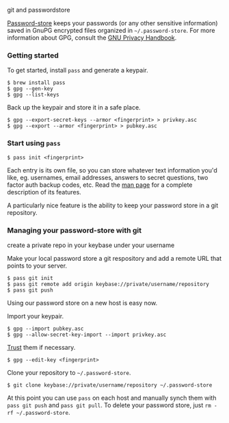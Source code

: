 git and passwordstore

[Password-store](http://www.zx2c4.com/projects/password-store/) keeps your passwords (or any other sensitive information) saved in GnuPG encrypted files organized in `~/.password-store`. For more information about GPG, consult the [GNU Privacy Handbook](https://www.gnupg.org/gph/en/manual.html).

### Getting started

To get started, install `pass` and generate a keypair.

```shell
$ brew install pass
$ gpg --gen-key
$ gpg --list-keys
```

Back up the keypair and store it in a safe place.

```shell
$ gpg --export-secret-keys --armor <fingerprint> > privkey.asc
$ gpg --export --armor <fingerprint> > pubkey.asc
```

### Start using `pass`

```shell
$ pass init <fingerprint>
```

Each entry is its own file, so you can store whatever text information you'd like, eg. usernames, email addresses, answers to secret questions, two factor auth backup codes, etc. Read the [man page](http://git.zx2c4.com/password-store/about/) for a complete description of its features.

A particularly nice feature is the ability to keep your password store in a git repository. 

### Managing your password-store with git

create a private repo in your keybase under your username

Make your local password store a git respository and add a remote URL that points to your server.

```shell
$ pass git init
$ pass git remote add origin keybase://private/username/repository
$ pass git push
```

Using our password store on a new host is easy now.

Import your keypair.

```shell
$ gpg --import pubkey.asc
$ gpg --allow-secret-key-import --import privkey.asc
```

[Trust](https://www.gnupg.org/gph/en/manual.html#AEN346) them if necessary.

```shell
$ gpg --edit-key <fingerprint>
```

Clone your repository to `~/.password-store`.

```shell
$ git clone keybase://private/username/repository ~/.password-store
```

At this point you can use `pass` on each host and manually synch them with `pass git push` and `pass git pull`. To delete your password store, just `rm -rf ~/.password-store`.
